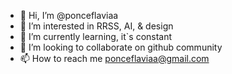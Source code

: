 - 👋 Hi, I’m @ponceflaviaa
- 👀 I’m interested in RRSS, AI, & design
- 🌱 I’m currently learning, it`s constant
- 💞️ I’m looking to collaborate on github community
- 📫 How to reach me ponceflaviaa@gmail.com

<!---
ponceflaviaa/ponceflaviaa is a ✨ special ✨ repository because its `README.md` (this file) appears on your GitHub profile.
You can click the Preview link to take a look at your changes.
--->
